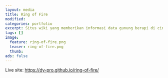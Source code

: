 ```yaml
---
layout: media
title: Ring of Fire
modified:
categories: portfolio
excerpt: Situs wiki yang memberikan informasi data gunung berapi di cincin api Indonesia.
tags: []
image:
  feature: ring-of-fire.png
  teaser: ring-of-fire.png
  thumb:
ads: false
---
```


Live site: <a href="https://dy-pro.github.io/ring-of-fire/" target="_blank">https://dy-pro.github.io/ring-of-fire/</a>
